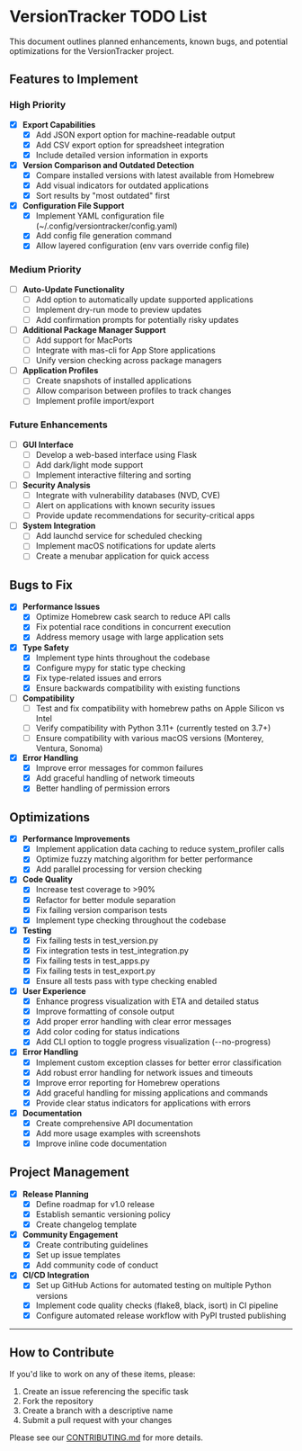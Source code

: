 # VersionTracker TODO List

This document outlines planned enhancements, known bugs, and potential optimizations for the VersionTracker project.

## Features to Implement

### High Priority

- [x] **Export Capabilities**
  - [x] Add JSON export option for machine-readable output
  - [x] Add CSV export option for spreadsheet integration
  - [x] Include detailed version information in exports

- [x] **Version Comparison and Outdated Detection**
  - [x] Compare installed versions with latest available from Homebrew
  - [x] Add visual indicators for outdated applications
  - [x] Sort results by "most outdated" first

- [x] **Configuration File Support**
  - [x] Implement YAML configuration file (~/.config/versiontracker/config.yaml)
  - [x] Add config file generation command
  - [x] Allow layered configuration (env vars override config file)

### Medium Priority

- [ ] **Auto-Update Functionality**
  - [ ] Add option to automatically update supported applications
  - [ ] Implement dry-run mode to preview updates
  - [ ] Add confirmation prompts for potentially risky updates

- [ ] **Additional Package Manager Support**
  - [ ] Add support for MacPorts
  - [ ] Integrate with mas-cli for App Store applications
  - [ ] Unify version checking across package managers

- [ ] **Application Profiles**
  - [ ] Create snapshots of installed applications
  - [ ] Allow comparison between profiles to track changes
  - [ ] Implement profile import/export

### Future Enhancements

- [ ] **GUI Interface**
  - [ ] Develop a web-based interface using Flask
  - [ ] Add dark/light mode support
  - [ ] Implement interactive filtering and sorting

- [ ] **Security Analysis**
  - [ ] Integrate with vulnerability databases (NVD, CVE)
  - [ ] Alert on applications with known security issues
  - [ ] Provide update recommendations for security-critical apps

- [ ] **System Integration**
  - [ ] Add launchd service for scheduled checking
  - [ ] Implement macOS notifications for update alerts
  - [ ] Create a menubar application for quick access

## Bugs to Fix

- [x] **Performance Issues**
  - [x] Optimize Homebrew cask search to reduce API calls
  - [x] Fix potential race conditions in concurrent execution
  - [x] Address memory usage with large application sets

- [x] **Type Safety**
  - [x] Implement type hints throughout the codebase
  - [x] Configure mypy for static type checking
  - [x] Fix type-related issues and errors
  - [x] Ensure backwards compatibility with existing functions

- [ ] **Compatibility**
  - [ ] Test and fix compatibility with homebrew paths on Apple Silicon vs Intel
  - [ ] Verify compatibility with Python 3.11+ (currently tested on 3.7+)
  - [ ] Ensure compatibility with various macOS versions (Monterey, Ventura, Sonoma)

- [x] **Error Handling**
  - [x] Improve error messages for common failures
  - [x] Add graceful handling of network timeouts
  - [x] Better handling of permission errors

## Optimizations

- [x] **Performance Improvements**
  - [x] Implement application data caching to reduce system_profiler calls
  - [x] Optimize fuzzy matching algorithm for better performance
  - [x] Add parallel processing for version checking

- [x] **Code Quality**
  - [x] Increase test coverage to >90%
  - [x] Refactor for better module separation
  - [x] Fix failing version comparison tests
  - [x] Implement type checking throughout the codebase

- [x] **Testing**
  - [x] Fix failing tests in test_version.py
  - [x] Fix integration tests in test_integration.py
  - [x] Fix failing tests in test_apps.py
  - [x] Fix failing tests in test_export.py
  - [x] Ensure all tests pass with type checking enabled

- [x] **User Experience**
  - [x] Enhance progress visualization with ETA and detailed status
  - [x] Improve formatting of console output
  - [x] Add proper error handling with clear error messages
  - [x] Add color coding for status indications
  - [x] Add CLI option to toggle progress visualization (--no-progress)

- [x] **Error Handling**
  - [x] Implement custom exception classes for better error classification
  - [x] Add robust error handling for network issues and timeouts
  - [x] Improve error reporting for Homebrew operations
  - [x] Add graceful handling for missing applications and commands
  - [x] Provide clear status indicators for applications with errors

- [x] **Documentation**
  - [x] Create comprehensive API documentation
  - [x] Add more usage examples with screenshots
  - [x] Improve inline code documentation

## Project Management

- [x] **Release Planning**
  - [x] Define roadmap for v1.0 release
  - [x] Establish semantic versioning policy
  - [x] Create changelog template

- [x] **Community Engagement**
  - [x] Create contributing guidelines
  - [x] Set up issue templates
  - [x] Add community code of conduct

- [x] **CI/CD Integration**
  - [x] Set up GitHub Actions for automated testing on multiple Python versions
  - [x] Implement code quality checks (flake8, black, isort) in CI pipeline
  - [x] Configure automated release workflow with PyPI trusted publishing

---

## How to Contribute

If you'd like to work on any of these items, please:
1. Create an issue referencing the specific task
2. Fork the repository
3. Create a branch with a descriptive name
4. Submit a pull request with your changes

Please see our [CONTRIBUTING.md](CONTRIBUTING.md) for more details.
